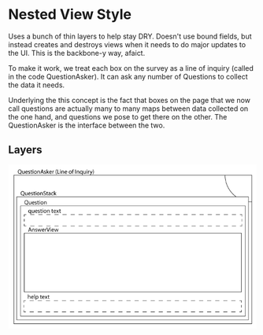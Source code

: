 Nested View Style
=================

Uses a bunch of thin layers to help stay DRY. Doesn't use bound fields, but instead creates and destroys views when it needs to do major updates to the UI. This is the backbone-y way, afaict.

To make it work, we treat each box on the survey as a line of inquiry (called in the code QuestionAsker). It can ask any number of Questions to collect the data it needs.

Underlying the this concept is the fact that boxes on the page that we now call questions are actually many to many maps between data collected on the one hand, and questions we pose to get there on the other. The QuestionAsker is the interface between the two.


Layers
------

![Layers](docs/layers.png)